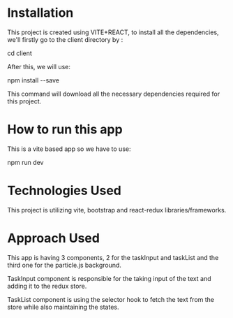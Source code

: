 # Installation
 
This project is created using VITE+REACT, to install all the dependencies, we'll firstly go to the client directory by :

cd client

After this, we will use: 

npm install --save

This command will download all the necessary dependencies required for this project.

# How to run this app

This is a vite based app so we have to use:

npm run dev

# Technologies Used

This project is utilizing vite, bootstrap and react-redux libraries/frameworks.

# Approach Used

This app is having 3 components, 2 for the taskInput and taskList and the third one for the particle.js background.

TaskInput component is responsible for the taking input of the text and adding it to the redux store.

TaskList component is using the selector hook to fetch the text from the store while also maintaining the states.
